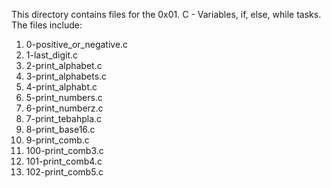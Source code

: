 This directory contains files for the 0x01. C - Variables, if, else, while tasks.
The files include:
1. 0-positive_or_negative.c
2. 1-last_digit.c
3. 2-print_alphabet.c
4. 3-print_alphabets.c
5. 4-print_alphabt.c
6. 5-print_numbers.c
7. 6-print_numberz.c
8. 7-print_tebahpla.c
9. 8-print_base16.c
10. 9-print_comb.c
11. 100-print_comb3.c
12. 101-print_comb4.c
13. 102-print_comb5.c
